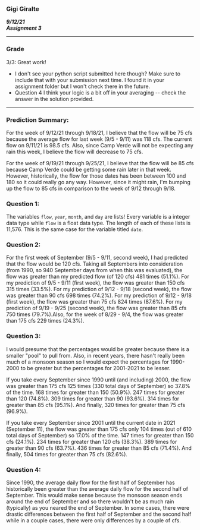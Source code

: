 ### **Gigi Giralte**
***9/12/21 \
Assignment 3***

___
### Grade
3/3: Great work!
- I don't see your python script submitted here though? Make sure to include that with your submission next time. I found it in your assignment folder but I won't check there in the future.
- Question 4 I think your logic is a bit off in your averaging -- check the answer in the solution provided. 
_____

### Prediction Summary:
For the week of 9/12/21 through 9/18/21, I believe that the flow will be 75 cfs because the average flow for last week (9/5 - 9/11) was 118 cfs. The current flow on 9/11/21 is 98.5 cfs. Also, since Camp Verde will not be expecting any rain this week, I believe the flow will decrease to 75 cfs.

For the week of 9/19/21 through 9/25/21, I believe that the flow will be 85 cfs because Camp Verde could be getting some rain later in that week. However, historically, the flow for those dates has been between 100 and 180 so it could really go any way. However, since it might rain, I'm bumping up the flow to 85 cfs in comparison to the week of 9/12 through 9/18.

### Question 1:
The variables `flow`, `year`, `month`, and `day` are lists! Every variable is a integer data type while `flow` is a float data type. The length of each of these lists is 11,576. This is the same case for the variable titled `date`.

### Question 2:
For the first week of September (9/5 - 9/11, second week), I had predicted that the flow would be 120 cfs. Taking all Septembers into consideration (from 1990, so 940 September days from when this was evaluated), the flow was greater than my predicted flow (of 120 cfs) 481 times (51.1%). For my prediction of 9/5 - 9/11 (first week), the flow was greater than 150 cfs 315 times (33.5%). For my prediction of 9/12 - 9/18 (second week), the flow was greater than 90 cfs 698 times (74.2%). For my prediction of 9/12 - 9/18 (first week), the flow was greater than 75 cfs 824 times (87.6%). For my prediction of 9/19 - 9/25 (second week), the flow was greater than 85 cfs 750 times (79.7%).Also, for the week of 8/29 - 9/4, the flow was greater than 175 cfs 229 times (24.3%).

### Question 3:
I would presume that the percentages would be greater because there is a smaller "pool" to pull from. Also, in recent years, there hasn't really been much of a monsoon season so I would expect the percentages for 1990-2000 to be greater but the percentages for 2001-2021 to be lesser.

If you take every September since 1990 until (and including) 2000, the flow was greater than 175 cfs 125 times (330 total days of September) so 37.8% of the time. 168 times for greater than 150 (50.9%). 247 times for greater than 120 (74.8%). 309 times for greater than 90 (93.6%). 314 times for greater than 85 cfs (95.1%). And finally, 320 times for greater than 75 cfs (96.9%).

If you take every September since 2001 until the current date in 2021 (September 11), the flow was greater than 175 cfs only 104 times (out of 610 total days of September) so 17.0% of the time. 147 times for greater than 150 cfs (24.1%). 234 times for greater than 120 cfs (38.3%). 389 times for greater than 90 cfs (63.7%). 436 times for greater than 85 cfs (71.4%). And finally, 504 times for greater than 75 cfs (82.6%).

### Question 4:
Since 1990, the average daily flow for the first half of September has historically been greater than the average daily flow for the second half of September. This would make sense because the monsoon season ends around the end of September and so there wouldn't be as much rain (typically) as you neared the end of September. In some cases, there were drastic differences between the first half of September and the second half while in a couple cases, there were only differences by a couple of cfs.
